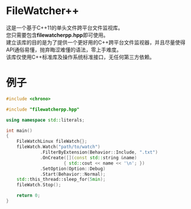 # FileWatcher++

这是一个基于C++11的单头文件跨平台文件监视库。  
您只需要包含**filewatcherpp.hpp**即可使用。  
建立该库的目的是为了提供一个更好用的C++跨平台文件监视器，并且尽量使得API通俗易懂，抛弃晦涩难懂的语法，零上手难度。  
该库仅使用C++标准库及操作系统标准接口，无任何第三方依赖。

# 例子
```c++
#include <chrono>

#include "filewatcherpp.hpp"

using namespace std::literals;

int main()
{
    FileWatchLinux fileWatch{};
    fileWatch.Watch("path/to/watch")
             .FilterByExtension(Behavior::Include, ".txt")
             .OnCreate([](const std::string &name)
                      { std::cout << name << '\n'; })
             .SetOption(Option::Debug)
             .Start(Behavior::Normal);
    std::this_thread::sleep_for(5min);
    fileWatch.Stop();

    return 0;
}
```